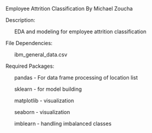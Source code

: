 Employee Attrition Classification By Michael Zoucha


Description: 

&nbsp;&nbsp;&nbsp;&nbsp;&nbsp;&nbsp;EDA and modeling for employee attrition classification


File Dependencies:

&nbsp;&nbsp;&nbsp;&nbsp;&nbsp;&nbsp;ibm_general_data.csv


Required Packages:

&nbsp;&nbsp;&nbsp;&nbsp;&nbsp;&nbsp;pandas - For data frame processing of location list

&nbsp;&nbsp;&nbsp;&nbsp;&nbsp;&nbsp;sklearn - for model building

&nbsp;&nbsp;&nbsp;&nbsp;&nbsp;&nbsp;matplotlib - visualization

&nbsp;&nbsp;&nbsp;&nbsp;&nbsp;&nbsp;seaborn - visualization

&nbsp;&nbsp;&nbsp;&nbsp;&nbsp;&nbsp;imblearn - handling imbalanced classes

